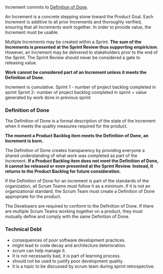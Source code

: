Increment commits to [Definition of Done](https://www.leadingagile.com/2017/02/definition-of-done/).

An Increment is a concrete stepping stone toward the Product Goal. Each Increment is additive to all prior Increments and thoroughly verified, ensuring that all Increments work together. In order to provide value, the Increment must be usable.

Multiple Increments may be created within a Sprint. __The sum of the Increments is presented at the Sprint Review thus supporting empiricism__. However, an Increment may be delivered to stakeholders prior to the end of the Sprint. The Sprint Review should never be considered a gate to releasing value.

__Work cannot be considered part of an Increment unless it meets the Definition of Done.__

Increment is cumulative.
	Sprint 1 - number of project backlog completed in sprint
	Sprint 2- number of project backlog completed in sprint + value generated by work
					done in previous sprint

### Definition of Done

The Definition of Done is a formal description of the state of the Increment when it meets the quality measures required for the product.

__The moment a Product Backlog item meets the Definition of Done, an Increment is born.__

The Definition of Done creates transparency by providing everyone a shared understanding of what work was completed as part of the Increment. __If a Product Backlog item does not meet the Definition of Done, it cannot be released or even presented at the Sprint Review. Instead, it returns to the Product Backlog for future consideration.__

If the Definition of Done for an increment is part of the standards of the organization, all Scrum Teams must follow it as a minimum. If it is not an organizational standard, the Scrum Team must create a Definition of Done appropriate for the product.

The Developers are required to conform to the Definition of Done. If there are multiple Scrum Teams working together on a product, they must mutually define and comply with the same Definition of Done.


### Technical Debt
 - consequences of poor software development practices.
 - might lead to code decay and architecture deterioration.
 - scrum can help manage it.
 - It is not necessarily bad, it is part of learning process.
 - should not be used to justify poor development quality.
 - it is a topic to be discussed by scrum team during sprint retrospective.






